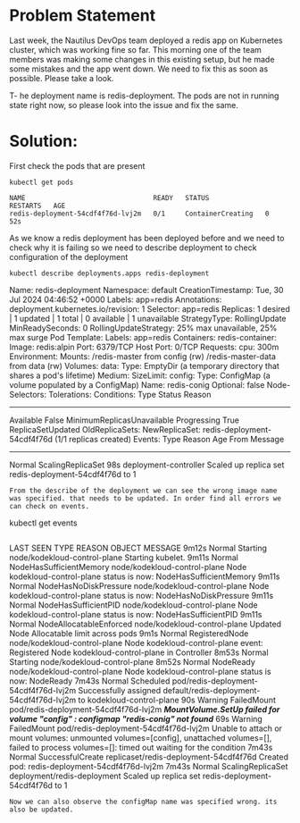 # **Problem Statement**

Last week, the Nautilus DevOps team deployed a redis app on Kubernetes cluster, which was working fine so far. This morning one of the team members was making some changes in this existing setup, but he made some mistakes and the app went down. We need to fix this as soon as possible. Please take a look.

T- he deployment name is redis-deployment. The pods are not in running state right now, so please look into the issue and fix the same.

# **Solution:**

First check the pods that are present

```
kubectl get pods
```

```
NAME                                READY   STATUS              RESTARTS   AGE
redis-deployment-54cdf4f76d-lvj2m   0/1     ContainerCreating   0          52s
```

As we know a redis deployment has been deployed before and we need to check why it is failing so we need to describe deployment to check configuration of the deployment

```
kubectl describe deployments.apps redis-deployment 
```

Name:                   redis-deployment
Namespace:              default
CreationTimestamp:      Tue, 30 Jul 2024 04:46:52 +0000
Labels:                 app=redis
Annotations:            deployment.kubernetes.io/revision: 1
Selector:               app=redis
Replicas:               1 desired | 1 updated | 1 total | 0 available | 1 unavailable
StrategyType:           RollingUpdate
MinReadySeconds:        0
RollingUpdateStrategy:  25% max unavailable, 25% max surge
Pod Template:
  Labels:  app=redis
  Containers:
   redis-container:
    Image:      redis:alpin
    Port:       6379/TCP
    Host Port:  0/TCP
    Requests:
      cpu:        300m
    Environment:  <none>
    Mounts:
      /redis-master from config (rw)
      /redis-master-data from data (rw)
  Volumes:
   data:
    Type:       EmptyDir (a temporary directory that shares a pod's lifetime)
    Medium:
    SizeLimit:  <unset>
   config:
    Type:          ConfigMap (a volume populated by a ConfigMap)
    Name:          redis-conig
    Optional:      false
  Node-Selectors:  <none>
  Tolerations:     <none>
Conditions:
  Type           Status  Reason
  ----           ------  ------
  Available      False   MinimumReplicasUnavailable
  Progressing    True    ReplicaSetUpdated
OldReplicaSets:  <none>
NewReplicaSet:   redis-deployment-54cdf4f76d (1/1 replicas created)
Events:
  Type    Reason             Age   From                   Message
  ----    ------             ----  ----                   -------
  Normal  ScalingReplicaSet  98s   deployment-controller  Scaled up replica set redis-deployment-54cdf4f76d to 1

```
From the describe of the deployment we can see the wrong image name was specified. that needs to be updated. In order find all errors we can check on events. 
```

kubectl get  events

```
```

LAST SEEN   TYPE      REASON                    OBJECT                                   MESSAGE
9m12s       Normal    Starting                  node/kodekloud-control-plane             Starting kubelet.
9m11s       Normal    NodeHasSufficientMemory   node/kodekloud-control-plane             Node kodekloud-control-plane status is now: NodeHasSufficientMemory
9m11s       Normal    NodeHasNoDiskPressure     node/kodekloud-control-plane             Node kodekloud-control-plane status is now: NodeHasNoDiskPressure
9m11s       Normal    NodeHasSufficientPID      node/kodekloud-control-plane             Node kodekloud-control-plane status is now: NodeHasSufficientPID
9m11s       Normal    NodeAllocatableEnforced   node/kodekloud-control-plane             Updated Node Allocatable limit across pods
9m1s        Normal    RegisteredNode            node/kodekloud-control-plane             Node kodekloud-control-plane event: Registered Node kodekloud-control-plane in Controller
8m53s       Normal    Starting                  node/kodekloud-control-plane
8m52s       Normal    NodeReady                 node/kodekloud-control-plane             Node kodekloud-control-plane status is now: NodeReady
7m43s       Normal    Scheduled                 pod/redis-deployment-54cdf4f76d-lvj2m    Successfully assigned default/redis-deployment-54cdf4f76d-lvj2m to kodekloud-control-plane
90s         Warning   FailedMount               pod/redis-deployment-54cdf4f76d-lvj2m    ***MountVolume.SetUp failed for volume "config" : configmap "redis-conig" not found***
69s         Warning   FailedMount               pod/redis-deployment-54cdf4f76d-lvj2m    Unable to attach or mount volumes: unmounted volumes=[config], unattached volumes=[], failed to process volumes=[]: timed out waiting for the condition
7m43s       Normal    SuccessfulCreate          replicaset/redis-deployment-54cdf4f76d   Created pod: redis-deployment-54cdf4f76d-lvj2m
7m43s       Normal    ScalingReplicaSet         deployment/redis-deployment              Scaled up replica set redis-deployment-54cdf4f76d to 1

```
Now we can also observe the configMap name was specified wrong. its also be updated.
